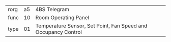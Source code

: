 
|    |   |   |
| -- | - | - |
| rorg | a5 | 4BS Telegram |
| func | 10 | Room Operating Panel |
| type | 01 | Temperature Sensor, Set Point, Fan Speed and Occupancy Control |

